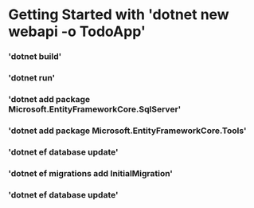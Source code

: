 # Getting Started with 'dotnet new webapi -o TodoApp'

### 'dotnet build'
### 'dotnet run'
### 'dotnet add package Microsoft.EntityFrameworkCore.SqlServer'
### 'dotnet add package Microsoft.EntityFrameworkCore.Tools'
### 'dotnet ef database update'
### 'dotnet ef migrations add InitialMigration'
### 'dotnet ef database update'
